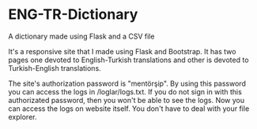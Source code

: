 # ENG-TR-Dictionary
A dictionary made using Flask and a CSV file

It's a responsive site that I made using Flask and Bootstrap.
It has two pages one devoted to English-Turkish translations and other is devoted to Turkish-English translations.

The site's authorization password is "mentörşip". By using this password you can access the logs in /loglar/logs.txt.
If you do not sign in with this authorizated password, then you won't be able to see the logs.
Now you can access the logs on website itself. You don't have to deal with your file explorer.
